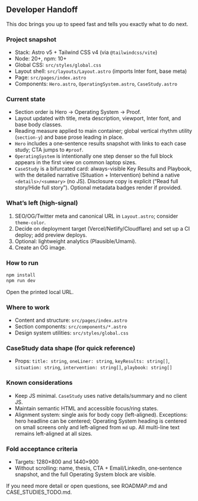 ## Developer Handoff

This doc brings you up to speed fast and tells you exactly what to do next.

### Project snapshot
- Stack: Astro v5 + Tailwind CSS v4 (via `@tailwindcss/vite`)
- Node: 20+, npm: 10+
- Global CSS: `src/styles/global.css`
- Layout shell: `src/layouts/Layout.astro` (imports Inter font, base meta)
- Page: `src/pages/index.astro`
- Components: `Hero.astro`, `OperatingSystem.astro`, `CaseStudy.astro`

### Current state
- Section order is Hero → Operating System → Proof.
- Layout updated with title, meta description, viewport, Inter font, and base body classes.
- Reading measure applied to main container; global vertical rhythm utility (`section-y`) and base prose leading in place.
- `Hero` includes a one‑sentence results snapshot with links to each case study; CTA jumps to `#proof`.
- `OperatingSystem` is intentionally one step denser so the full block appears in the first view on common laptop sizes.
- `CaseStudy` is a bifurcated card: always-visible Key Results and Playbook, with the detailed narrative (Situation + Intervention) behind a native `<details>/<summary>` (no JS). Disclosure copy is explicit (“Read full story/Hide full story”). Optional metadata badges render if provided.

### What’s left (high-signal)
1) SEO/OG/Twitter meta and canonical URL in `Layout.astro`; consider `theme-color`.
2) Decide on deployment target (Vercel/Netlify/Cloudflare) and set up a CI deploy; add preview deploys.
3) Optional: lightweight analytics (Plausible/Umami).
4) Create an OG image.

### How to run
```bash
npm install
npm run dev
```
Open the printed local URL.

### Where to work
- Content and structure: `src/pages/index.astro`
- Section components: `src/components/*.astro`
- Design system utilities: `src/styles/global.css`

### CaseStudy data shape (for quick reference)
- Props: `title: string`, `oneLiner: string`, `keyResults: string[]`, `situation: string`, `intervention: string[]`, `playbook: string[]`

### Known considerations
- Keep JS minimal. `CaseStudy` uses native details/summary and no client JS.
- Maintain semantic HTML and accessible focus/ring states.
- Alignment system: single axis for body copy (left-aligned). Exceptions: hero headline can be centered; Operating System heading is centered on small screens only and left-aligned from `md` up. All multi-line text remains left-aligned at all sizes.

### Fold acceptance criteria
- Targets: 1280×800 and 1440×900
- Without scrolling: name, thesis, CTA + Email/LinkedIn, one‑sentence snapshot, and the full Operating System block are visible.

If you need more detail or open questions, see ROADMAP.md and CASE_STUDIES_TODO.md.


